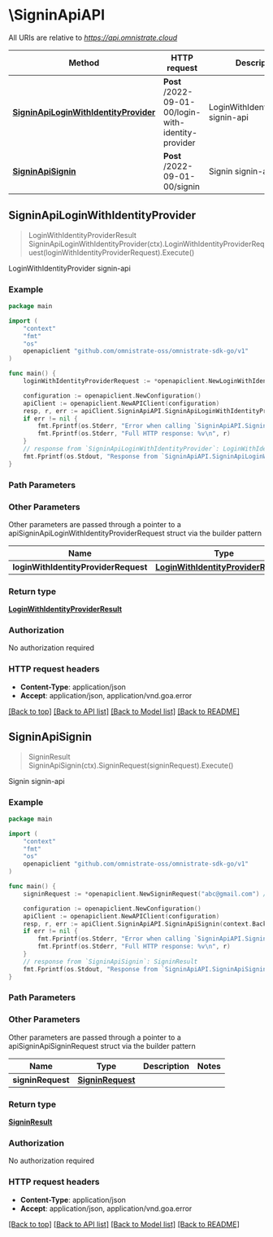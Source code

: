 # \SigninApiAPI

All URIs are relative to *https://api.omnistrate.cloud*

Method | HTTP request | Description
------------- | ------------- | -------------
[**SigninApiLoginWithIdentityProvider**](SigninApiAPI.md#SigninApiLoginWithIdentityProvider) | **Post** /2022-09-01-00/login-with-identity-provider | LoginWithIdentityProvider signin-api
[**SigninApiSignin**](SigninApiAPI.md#SigninApiSignin) | **Post** /2022-09-01-00/signin | Signin signin-api



## SigninApiLoginWithIdentityProvider

> LoginWithIdentityProviderResult SigninApiLoginWithIdentityProvider(ctx).LoginWithIdentityProviderRequest(loginWithIdentityProviderRequest).Execute()

LoginWithIdentityProvider signin-api

### Example

```go
package main

import (
	"context"
	"fmt"
	"os"
	openapiclient "github.com/omnistrate-oss/omnistrate-sdk-go/v1"
)

func main() {
	loginWithIdentityProviderRequest := *openapiclient.NewLoginWithIdentityProviderRequest("Google|GitHub|Microsoft Entra|Amazon Cognito|Okta|Auth0|Keycloak|OIDC") // LoginWithIdentityProviderRequest | 

	configuration := openapiclient.NewConfiguration()
	apiClient := openapiclient.NewAPIClient(configuration)
	resp, r, err := apiClient.SigninApiAPI.SigninApiLoginWithIdentityProvider(context.Background()).LoginWithIdentityProviderRequest(loginWithIdentityProviderRequest).Execute()
	if err != nil {
		fmt.Fprintf(os.Stderr, "Error when calling `SigninApiAPI.SigninApiLoginWithIdentityProvider``: %v\n", err)
		fmt.Fprintf(os.Stderr, "Full HTTP response: %v\n", r)
	}
	// response from `SigninApiLoginWithIdentityProvider`: LoginWithIdentityProviderResult
	fmt.Fprintf(os.Stdout, "Response from `SigninApiAPI.SigninApiLoginWithIdentityProvider`: %v\n", resp)
}
```

### Path Parameters



### Other Parameters

Other parameters are passed through a pointer to a apiSigninApiLoginWithIdentityProviderRequest struct via the builder pattern


Name | Type | Description  | Notes
------------- | ------------- | ------------- | -------------
 **loginWithIdentityProviderRequest** | [**LoginWithIdentityProviderRequest**](LoginWithIdentityProviderRequest.md) |  | 

### Return type

[**LoginWithIdentityProviderResult**](LoginWithIdentityProviderResult.md)

### Authorization

No authorization required

### HTTP request headers

- **Content-Type**: application/json
- **Accept**: application/json, application/vnd.goa.error

[[Back to top]](#) [[Back to API list]](../README.md#documentation-for-api-endpoints)
[[Back to Model list]](../README.md#documentation-for-models)
[[Back to README]](../README.md)


## SigninApiSignin

> SigninResult SigninApiSignin(ctx).SigninRequest(signinRequest).Execute()

Signin signin-api

### Example

```go
package main

import (
	"context"
	"fmt"
	"os"
	openapiclient "github.com/omnistrate-oss/omnistrate-sdk-go/v1"
)

func main() {
	signinRequest := *openapiclient.NewSigninRequest("abc@gmail.com") // SigninRequest | 

	configuration := openapiclient.NewConfiguration()
	apiClient := openapiclient.NewAPIClient(configuration)
	resp, r, err := apiClient.SigninApiAPI.SigninApiSignin(context.Background()).SigninRequest(signinRequest).Execute()
	if err != nil {
		fmt.Fprintf(os.Stderr, "Error when calling `SigninApiAPI.SigninApiSignin``: %v\n", err)
		fmt.Fprintf(os.Stderr, "Full HTTP response: %v\n", r)
	}
	// response from `SigninApiSignin`: SigninResult
	fmt.Fprintf(os.Stdout, "Response from `SigninApiAPI.SigninApiSignin`: %v\n", resp)
}
```

### Path Parameters



### Other Parameters

Other parameters are passed through a pointer to a apiSigninApiSigninRequest struct via the builder pattern


Name | Type | Description  | Notes
------------- | ------------- | ------------- | -------------
 **signinRequest** | [**SigninRequest**](SigninRequest.md) |  | 

### Return type

[**SigninResult**](SigninResult.md)

### Authorization

No authorization required

### HTTP request headers

- **Content-Type**: application/json
- **Accept**: application/json, application/vnd.goa.error

[[Back to top]](#) [[Back to API list]](../README.md#documentation-for-api-endpoints)
[[Back to Model list]](../README.md#documentation-for-models)
[[Back to README]](../README.md)

